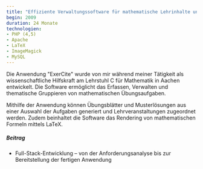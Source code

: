 ```yaml
---
title: "Effiziente Verwaltungssoftware für mathematische Lehrinhalte und Dokumente"
begin: 2009
duration: 24 Monate
technologien:
- PHP (4,5)
- Apache
- LaTeX
- ImageMagick
- MySQL
---
```

Die Anwendung "ExerCite" wurde von mir während meiner Tätigkeit als wissenschaftliche Hilfskraft am Lehrstuhl C für Mathematik in Aachen entwickelt. Die Software ermöglicht das Erfassen, Verwalten und thematische Gruppieren von mathematischen Übungsaufgaben.

Mithilfe der Anwendung können Übungsblätter und Musterlösungen aus einer Auswahl der Aufgaben generiert und Lehrveranstaltungen zugeordnet werden. Zudem beinhaltet die Software das Rendering von mathematischen Formeln mittels LaTeX.

##### Beitrag
- Full-Stack-Entwicklung – von der Anforderungsanalyse bis zur Bereitstellung der fertigen Anwendung


